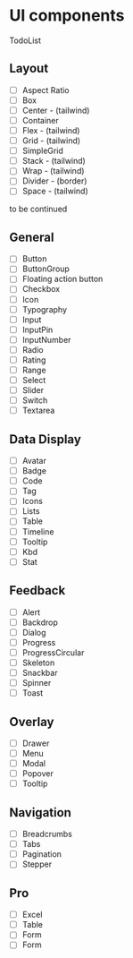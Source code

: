 # UI components

TodoList

## Layout

- [ ] Aspect Ratio
- [ ] Box
- [ ] Center - (tailwind)
- [ ] Container
- [ ] Flex - (tailwind)
- [ ] Grid - (tailwind)
- [ ] SimpleGrid
- [ ] Stack - (tailwind)
- [ ] Wrap - (tailwind)
- [ ] Divider - (border)
- [ ] Space - (tailwind)

to be continued

## General

- [ ] Button
- [ ] ButtonGroup
- [ ] Floating action button
- [ ] Checkbox
- [ ] Icon
- [ ] Typography
- [ ] Input
- [ ] InputPin
- [ ] InputNumber
- [ ] Radio
- [ ] Rating
- [ ] Range
- [ ] Select
- [ ] Slider
- [ ] Switch
- [ ] Textarea

## Data Display

- [ ] Avatar
- [ ] Badge
- [ ] Code
- [ ] Tag
- [ ] Icons
- [ ] Lists
- [ ] Table
- [ ] Timeline
- [ ] Tooltip
- [ ] Kbd
- [ ] Stat

## Feedback

- [ ] Alert
- [ ] Backdrop
- [ ] Dialog
- [ ] Progress
- [ ] ProgressCircular
- [ ] Skeleton
- [ ] Snackbar
- [ ] Spinner
- [ ] Toast

## Overlay

- [ ] Drawer
- [ ] Menu
- [ ] Modal
- [ ] Popover
- [ ] Tooltip

## Navigation

- [ ] Breadcrumbs
- [ ] Tabs
- [ ] Pagination
- [ ] Stepper

## Pro

- [ ] Excel
- [ ] Table
- [ ] Form
- [ ] Form

